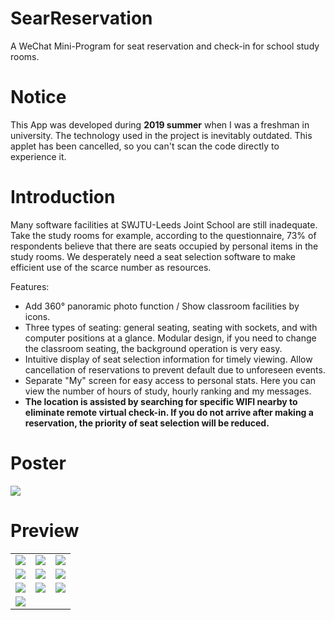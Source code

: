 # SearReservation
A WeChat Mini-Program for seat reservation and check-in for school study rooms.

# Notice
This App was developed during **2019 summer** when I was a freshman in university. The technology used in the project is inevitably outdated. This applet has been cancelled, so you can't scan the code directly to experience it.

# Introduction

Many software facilities at SWJTU-Leeds Joint School are still inadequate. Take the study rooms for example, according to the questionnaire, 73% of respondents believe that there are seats occupied by personal items in the study rooms. We desperately need a seat selection software to make efficient use of the scarce number as resources.

Features:

- Add 360° panoramic photo function / Show classroom facilities by icons.
- Three types of seating: general seating, seating with sockets, and with computer positions at a glance. Modular design, if you need to change the classroom seating, the background operation is very easy.
- Intuitive display of seat selection information for timely viewing. Allow cancellation of reservations to prevent default due to unforeseen events.
- Separate "My" screen for easy access to personal stats. Here you can view the number of hours of study, hourly ranking and my messages.
- **The location is assisted by searching for specific WIFI nearby to eliminate remote virtual check-in. If you do not arrive after making a reservation, the priority of seat selection will be reduced.**


# Poster
![](https://s1.ax1x.com/2022/07/27/vSI5g1.png)

# Preview

|  |  |  |
|--|--|--|
|![](https://s1.ax1x.com/2022/07/27/vSIJnf.png)|![](https://s1.ax1x.com/2022/07/27/vSI3ct.png)|![](https://s1.ax1x.com/2022/07/27/vSI8jP.png)|
|![](https://s1.ax1x.com/2022/07/27/vSI11I.png)|![](https://s1.ax1x.com/2022/07/27/vSIl9A.png)|![](https://s1.ax1x.com/2022/07/27/vSIUAg.png)|
|![](https://s1.ax1x.com/2022/07/27/vSItHS.png)|![](https://s1.ax1x.com/2022/07/27/vSIaNQ.png)|![](https://s1.ax1x.com/2022/07/27/vSIdhj.png)|
|![](https://s1.ax1x.com/2022/07/27/vSI09s.png)|||
